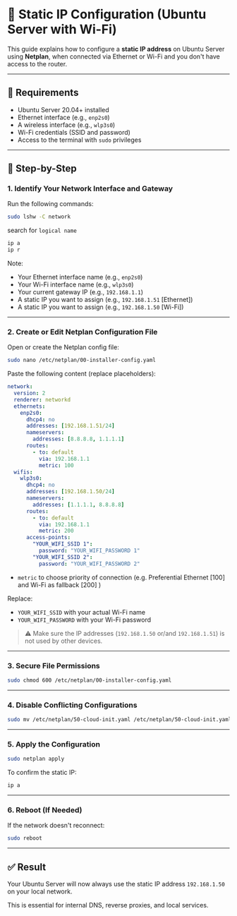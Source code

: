 # 📡 Static IP Configuration (Ubuntu Server with Wi-Fi)

This guide explains how to configure a **static IP address** on Ubuntu Server using **Netplan**, when connected via Ethernet or Wi-Fi and you don't have access to the router.

---

## 🧾 Requirements

- Ubuntu Server 20.04+ installed
- Ethernet interface (e.g., `enp2s0`)
- A wireless interface (e.g., `wlp3s0`)
- Wi-Fi credentials (SSID and password)
- Access to the terminal with `sudo` privileges

---

## 🚶 Step-by-Step

### 1. Identify Your Network Interface and Gateway

Run the following commands:

```bash
sudo lshw -C network
```
search for `logical name`

```bash
ip a
ip r
```

Note:

- Your Ethernet interface name (e.g., `enp2s0`)
- Your Wi-Fi interface name (e.g., `wlp3s0`)
- Your current gateway IP (e.g., `192.168.1.1`)
- A static IP you want to assign (e.g., `192.168.1.51` [Ethernet])
- A static IP you want to assign (e.g., `192.168.1.50` [Wi-Fi])

---

### 2. Create or Edit Netplan Configuration File

Open or create the Netplan config file:

```bash
sudo nano /etc/netplan/00-installer-config.yaml
```

Paste the following content (replace placeholders):

```yaml
network:
  version: 2
  renderer: networkd
  ethernets:
    enp2s0:
      dhcp4: no
      addresses: [192.168.1.51/24]
      nameservers:
        addresses: [8.8.8.8, 1.1.1.1]
      routes:
        - to: default
          via: 192.168.1.1
          metric: 100
  wifis:
    wlp3s0:
      dhcp4: no
      addresses: [192.168.1.50/24]
      nameservers:
        addresses: [1.1.1.1, 8.8.8.8]
      routes:
        - to: default
          via: 192.168.1.1
          metric: 200
      access-points:
        "YOUR_WIFI_SSID 1":
          password: "YOUR_WIFI_PASSWORD 1"
        "YOUR_WIFI_SSID 2":
          password: "YOUR_WIFI_PASSWORD 2"
```

- `metric` to choose priority of connection (e.g. Preferential Ethernet [100] and Wi-Fi as fallback [200] )

Replace:

- `YOUR_WIFI_SSID` with your actual Wi-Fi name
- `YOUR_WIFI_PASSWORD` with your Wi-Fi password

> ⚠️ Make sure the IP addresses (`192.168.1.50` or/and `192.168.1.51`) is not used by other devices.

---

### 3. Secure File Permissions

```bash
sudo chmod 600 /etc/netplan/00-installer-config.yaml
```

---

### 4. Disable Conflicting Configurations

```bash
sudo mv /etc/netplan/50-cloud-init.yaml /etc/netplan/50-cloud-init.yaml.bak
```

---

### 5. Apply the Configuration

```bash
sudo netplan apply
```

To confirm the static IP:

```bash
ip a
```

---

### 6. Reboot (If Needed)

If the network doesn't reconnect:

```bash
sudo reboot
```

---

## ✅ Result

Your Ubuntu Server will now always use the static IP address `192.168.1.50` on your local network.

This is essential for internal DNS, reverse proxies, and local services.
